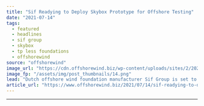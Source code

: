 ```yaml
---
title: "Sif Readying to Deploy Skybox Prototype for Offshore Testing"
date: "2021-07-14"
tags: 
  - featured
  - headlines
  - sif group
  - skybox
  - tp less foundations
  - offshorewind
source: "offshorewind"
image_url: "https://cdn.offshorewind.biz/wp-content/uploads/sites/2/2021/07/14122002/Sif-Group-Skybox.png"
image_fp: "/assets/img/post_thumbnails/14.png"
lead: "Dutch offshore wind foundation manufacturer Sif Group is set to deploy the first prototype"
article_url: "https://www.offshorewind.biz/2021/07/14/sif-readying-to-deploy-skybox-prototype-for-offshore-testing/"
---
```


---
